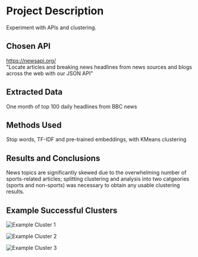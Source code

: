 # Project Description

Experiment with APIs and clustering.

## Chosen API
https://newsapi.org/  
"Locate articles and breaking news headlines from news sources and blogs across the web with our JSON API"

## Extracted Data
One month of top 100 daily headlines from BBC news

## Methods Used
Stop words, TF-IDF and pre-trained embeddings, with KMeans clustering

## Results and Conclusions
News topics are significantly skewed due to the overwhelming number of sports-related articles; splitting clustering and analysis into two catgeories (sports and non-sports) was necessary to obtain any usable clustering results.

## Example Successful Clusters
![Example Cluster 1](https://github.com/NeilAucoin/News-Headline-Clustering-and-Analysis-Using-NLP/blob/main/Assets/example_cluster1.PNG?raw=true)

![Example Cluster 2](https://github.com/NeilAucoin/News-Headline-Clustering-and-Analysis-Using-NLP/blob/main/Assets/example_cluster3.PNG?raw=true)

![Example Cluster 3](https://github.com/NeilAucoin/News-Headline-Clustering-and-Analysis-Using-NLP/blob/main/Assets/example_cluster2.PNG?raw=true)
